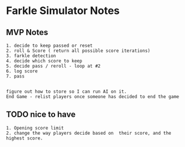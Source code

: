 # Farkle Simulator Notes

## MVP Notes
    
    1. decide to keep passed or reset
    2. roll & Score ( return all possible score iterations)
    3. farkle detection
    4. decide which score to keep
    5. decide pass / reroll - loop at #2
    6. log score
    7. pass


    figure out how to store so I can run AI on it.
    End Game - relist players once someone has decided to end the game


## TODO nice to have
    1. Opening score limit
    2. change the way players decide based on  their score, and the highest score.